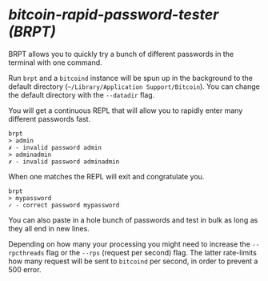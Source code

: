 # *bitcoin-rapid-password-tester (BRPT)*

BRPT allows you to quickly try a bunch of different passwords in the terminal with one command.

Run `brpt` and a `bitcoind` instance will be spun up in the background to the default directory (`~/Library/Application Support/Bitcoin`). You can change the default directory with the `--datadir` flag.

You will get a continuous REPL that will allow you to rapidly enter many different passwords fast.

```
brpt
> admin
✗ - invalid password admin
> adminadmin
✗ - invalid password adminadmin
```

When one matches the REPL will exit and congratulate you.

```
brpt
> mypassword
✓ - correct password mypassword
```

You can also paste in a hole bunch of passwords and test in bulk as long as they all end in new lines.

Depending on how many your processing you might need to increase the `--rpcthreads` flag or the `--rps` (request per second) flag. The latter rate-limits how many request will be sent to `bitcoind` per second, in order to prevent a 500 error.
